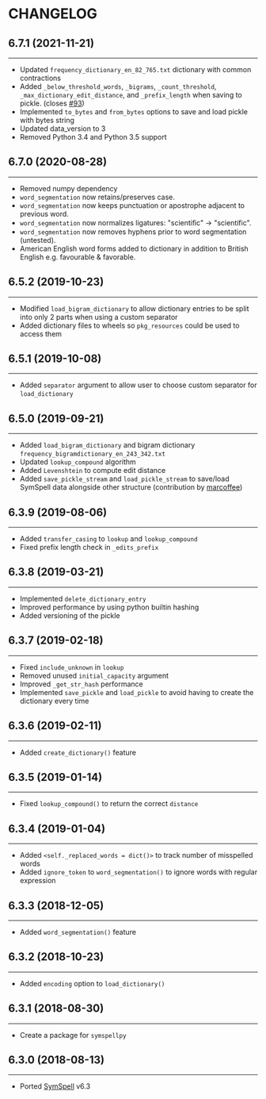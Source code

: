CHANGELOG <br>
==============

## 6.7.1 (2021-11-21)
----------------------
- Updated `frequency_dictionary_en_82_765.txt` dictionary with common contractions
- Added `_below_threshold_words`, `_bigrams`, `_count_threshold`, `_max_dictionary_edit_distance`, and `_prefix_length` when saving to pickle. (closes [#93](https://github.com/mammothb/symspellpy/issues/93))
- Implemented `to_bytes` and `from_bytes` options to save and load pickle with bytes string
- Updated data_version to 3
- Removed Python 3.4 and Python 3.5 support

## 6.7.0 (2020-08-28)
---------------------
- Removed numpy dependency
- `word_segmentation` now retains/preserves case.
- `word_segmentation` now keeps punctuation or apostrophe adjacent to previous
word.
- `word_segmentation` now normalizes ligatures: "scientiﬁc" -> "scientific".
- `word_segmentation` now removes hyphens prior to word segmentation
(untested).
- American English word forms added to dictionary in addition to British
English e.g. favourable & favorable.

## 6.5.2 (2019-10-23)
---------------------
- Modified `load_bigram_dictionary` to allow dictionary entries to be split
into only 2 parts when using a custom separator
- Added dictionary files to wheels so `pkg_resources` could be used to access
them

## 6.5.1 (2019-10-08)
---------------------
- Added `separator` argument to allow user to choose custom separator for `load_dictionary`

## 6.5.0 (2019-09-21)
---------------------
- Added `load_bigram_dictionary` and bigram dictionary `frequency_bigramdictionary_en_243_342.txt`
- Updated `lookup_compound` algorithm
- Added `Levenshtein` to compute edit distance
- Added `save_pickle_stream` and `load_pickle_stream` to save/load SymSpell data alongside other structure (contribution by [marcoffee](https://github.com/marcoffee))

## 6.3.9 (2019-08-06)
---------------------
- Added `transfer_casing` to `lookup` and `lookup_compound`
- Fixed prefix length check in `_edits_prefix`

## 6.3.8 (2019-03-21)
---------------------
- Implemented `delete_dictionary_entry`
- Improved performance by using python builtin hashing
- Added versioning of the pickle

## 6.3.7 (2019-02-18)
---------------------
- Fixed `include_unknown` in `lookup`
- Removed unused `initial_capacity` argument
- Improved `_get_str_hash` performance
- Implemented `save_pickle` and `load_pickle` to avoid having to create the
dictionary every time

## 6.3.6 (2019-02-11)
---------------------
- Added `create_dictionary()` feature

## 6.3.5 (2019-01-14)
---------------------
- Fixed `lookup_compound()` to return the correct `distance`

## 6.3.4 (2019-01-04)
---------------------
- Added `<self._replaced_words = dict()>` to track number of misspelled words
- Added `ignore_token` to `word_segmentation()` to ignore words with regular expression

## 6.3.3 (2018-12-05)
---------------------
- Added `word_segmentation()` feature

## 6.3.2 (2018-10-23)
---------------------
- Added `encoding` option to `load_dictionary()`

## 6.3.1 (2018-08-30)
---------------------
- Create a package for `symspellpy`

## 6.3.0 (2018-08-13)
---------------------
- Ported [SymSpell](https://github.com/wolfgarbe/SymSpell) v6.3

